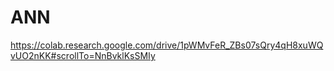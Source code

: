 # ANN

https://colab.research.google.com/drive/1pWMvFeR_ZBs07sQry4qH8xuWQvUO2nKK#scrollTo=NnBvklKsSMIy
